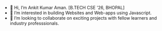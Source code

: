 - 👋 Hi, I’m Ankit Kumar Aman. [B.TECH CSE '26, BHOPAL]
- 👀 I’m interested in building Websites and Web-apps using Javascript.
- 💞️ I’m looking to collaborate on exciting projects with fellow learners and industry professsionals.

<!---
ankitcs43/ankitcs43 is a ✨ special ✨ repository because its `README.md` (this file) appears on your GitHub profile.
You can click the Preview link to take a look at your changes.
--->

